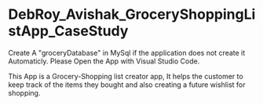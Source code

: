 # DebRoy_Avishak_GroceryShoppingListApp_CaseStudy
Create A "groceryDatabase" in MySql if the application does not create it Automaticly.
Please Open the App with Visual Studio Code.

This App is a Grocery-Shopping list creator app, It helps the customer to keep track of the items they bought and also creating a future wishlist for shopping. 
